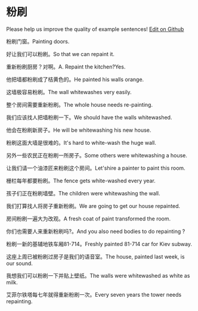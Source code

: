 # 粉刷

Please help us improve the quality of example sentences! [Edit on Github](https://github.com/jiyushe/jiyu-example-sentence-source/blob/main/chinese/fenshua.md)

<p><span class="chinese">粉刷门窗。</span><span class="english">Painting doors.</span></p>

<p><span class="chinese">好让我们可以粉刷。</span><span class="english">So that we can repaint it.</span></p>

<p><span class="chinese">重新粉刷厨房？对啊。</span><span class="english">A. Repaint the kitchen?Yes.</span></p>

<p><span class="chinese">他把墙都粉刷成了桔黄色的。</span><span class="english">He painted his walls orange.</span></p>

<p><span class="chinese">这墙极容易粉刷。</span><span class="english">The wall whitewashes very easily.</span></p>

<p><span class="chinese">整个房间需要重新粉刷。</span><span class="english">The whole house needs re-painting.</span></p>

<p><span class="chinese">我们应该找人把墙粉刷一下。</span><span class="english">We should have the walls whitewashed.</span></p>

<p><span class="chinese">他会在粉刷新房子。</span><span class="english">He will be whitewashing his new house.</span></p>

<p><span class="chinese">粉刷这面大墙是很难的。</span><span class="english">It's hard to white-wash the huge wall.</span></p>

<p><span class="chinese">另外一些农民正在粉刷一所房子。</span><span class="english">Some others were whitewashing a house.</span></p>

<p><span class="chinese">让我们请一个油漆匠来粉刷这个房间。</span><span class="english">Let'shire a painter to paint this room.</span></p>

<p><span class="chinese">栅栏每年都要粉刷。</span><span class="english">The fence gets white-washed every year.</span></p>

<p><span class="chinese">孩子们正在粉刷墙壁。</span><span class="english">The children were whitewashing the wall.</span></p>

<p><span class="chinese">我们打算找人将房子重新粉刷。</span><span class="english">We are going to get our house repainted.</span></p>

<p><span class="chinese">房间粉刷一遍大为改观。</span><span class="english">A fresh coat of paint transformed the room.</span></p>

<p><span class="chinese">你们也需要人来重新粉刷吗?。</span><span class="english">And you also need bodies to do repainting ?</span></p>

<p><span class="chinese">粉刷一新的基辅地铁车厢81-714。</span><span class="english">Freshly painted 81-714 car for Kiev subway.</span></p>

<p><span class="chinese">这座上周已被粉刷过房子是我们的语音室。</span><span class="english">The house, painted last week, is our sound.</span></p>

<p><span class="chinese">我想我们可以粉刷一下并贴上壁纸。</span><span class="english">The walls were whitewashed as white as milk.</span></p>

<p><span class="chinese">艾菲尔铁塔每七年就得重新粉刷一次。</span><span class="english">Every seven years the tower needs repainting.</span></p>

